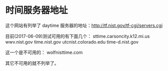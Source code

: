 # 时间服务器地址

这个网站有列举了 daytime 服务器的地址：http://tf.nist.gov/tf-cgi/servers.cgi

目前(2017-06-09)测试可用的有下面几个：
sttime.carsoncity.k12.mi.us
wwv.nist.gov
time.nist.gov
utcnist.colorado.edu
time-d.nist.gov




这一个是不可用的：
wolfnisttime.com

其它不可用的就不列举了。
